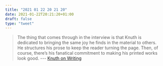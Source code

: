 ```yaml
---
title: "2021 01 22 20 21 20"
date: 2021-01-22T20:21:20+01:00
draft: false
type: "tweet"
---
```

> The thing that comes through in the interview is that Knuth is dedicated to bringing the same joy he finds in the material to others. He structures his prose to keep the reader turning the page. Then, of course, there’s his fanatical commitment to making his printed works look good. --- [Knuth on Writing](https://irreal.org/blog/?p=9424)

